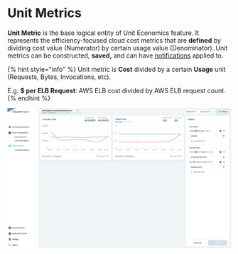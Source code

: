 # Unit Metrics

**Unit Metric** is the base logical entity of Unit Economics feature. It represents the efficiency-focused cloud cost metrics that are **defined** by dividing cost value (Numerator) by certain usage value (Denominator). Unit metrics can be constructed, **saved,** and can have [notifications](../notifications/ "mention") applied to.

{% hint style="info" %}
Unit metric is **Cost** divided by a certain **Usage** unit (Requests, Bytes, Invocations, etc).

E.g. **$ per ELB Request**: AWS ELB cost divided by AWS ELB request count.
{% endhint %}

![Unit Metric Overview](../../.gitbook/assets/unit-metrics-1.png)
